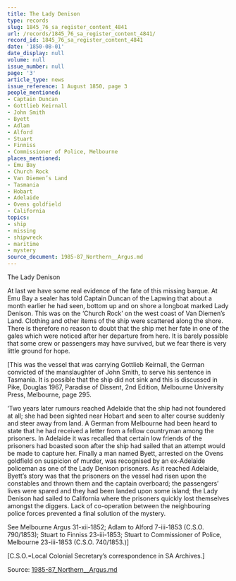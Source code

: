 ```yaml
---
title: The Lady Denison
type: records
slug: 1845_76_sa_register_content_4841
url: /records/1845_76_sa_register_content_4841/
record_id: 1845_76_sa_register_content_4841
date: '1850-08-01'
date_display: null
volume: null
issue_number: null
page: '3'
article_type: news
issue_reference: 1 August 1850, page 3
people_mentioned:
- Captain Duncan
- Gottlieb Keirnall
- John Smith
- Byett
- Adlam
- Alford
- Stuart
- Finniss
- Commissioner of Police, Melbourne
places_mentioned:
- Emu Bay
- Church Rock
- Van Diemen’s Land
- Tasmania
- Hobart
- Adelaide
- Ovens goldfield
- California
topics:
- ship
- missing
- shipwreck
- maritime
- mystery
source_document: 1985-87_Northern__Argus.md
---
```


The Lady Denison

At last we have some real evidence of the fate of this missing barque.  At Emu Bay a sealer has told Captain Duncan of the Lapwing that about a month earlier he had seen, bottom up and on shore a longboat marked Lady Denison.  This was on the ‘Church Rock’ on the west coast of Van Diemen’s Land.  Clothing and other items of the ship were scattered along the shore.  There is therefore no reason to doubt that the ship met her fate in one of the gales which were noticed after her departure from here.  It is barely possible that some crew or passengers may have survived, but we fear there is very little ground for hope.

[This was the vessel that was carrying Gottlieb Keirnall, the German convicted of the manslaughter of John Smith, to serve his sentence in Tasmania.  It is possible that the ship did not sink and this is discussed in Pike, Douglas 1967, Paradise of Dissent, 2nd Edition, Melbourne University Press, Melbourne, page 295.

‘Two years later rumours reached Adelaide that the ship had not foundered at all; she had been sighted near Hobart and seen to alter course suddenly and steer away from land.  A German from Melbourne had been heard to state that he had received a letter from a fellow countryman among the prisoners.  In Adelaide it was recalled that certain low friends of the prisoners had boasted soon after the ship had sailed that an attempt would be made to capture her.  Finally a man named Byett, arrested on the Ovens goldfield on suspicion of murder, was recognised by an ex-Adelaide policeman as one of the Lady Denison prisoners.  As it reached Adelaide, Byett’s story was that the prisoners on the vessel had risen upon the constables and thrown them and the captain overboard; the passengers’ lives were spared and they had been landed upon some island; the Lady Denison had sailed to California where the prisoners quickly lost themselves amongst the diggers.  Lack of co-operation between the neighbouring police forces prevented a final solution of the mystery.

See Melbourne Argus 31-xii-1852; Adlam to Alford 7-iii-1853 (C.S.O. 790/1853); Stuart to Finniss 23-iii-1853; Stuart to Commissioner of Police, Melbourne 23-iii-1853 (C.S.O. 740/1853.)]

[C.S.O.=Local Colonial Secretary’s correspondence in SA Archives.]

Source: [1985-87_Northern__Argus.md](/downloads/markdown/1985-87_Northern__Argus.md)
